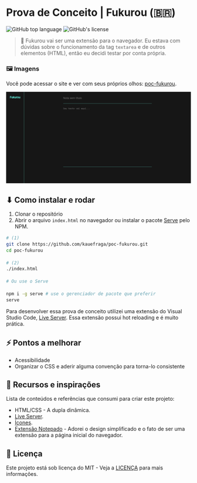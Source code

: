 # Prova de Conceito | Fukurou (:brazil:)

![GitHub top language](https://img.shields.io/github/languages/top/kauefraga/poc-fukurou)
![GitHub's license](https://img.shields.io/github/license/kauefraga/poc-fukurou)

> 🦉 Fukurou vai ser uma extensão para o navegador. Eu estava com dúvidas sobre o funcionamento da tag `textarea` e de outros elementos (HTML), então eu decidi testar por conta própria.

### 🖼 Imagens

Você pode acessar o site e ver com seus próprios olhos: [poc-fukurou](https://kauefraga.github.io/poc-fukurou).

![Uma imagem da primeira versão publicada com Github Pages](images/first-release.png)

## ⬇ Como instalar e rodar

1. Clonar o repositório
2. Abrir o arquivo `index.html` no navegador ou instalar o pacote [Serve](https://www.npmjs.com/package/serve) pelo NPM.

```bash
# (1)
git clone https://github.com/kauefraga/poc-fukurou.git
cd poc-fukurou

# (2)
./index.html

# Ou use o Serve

npm i -g serve # use o gerenciador de pacote que preferir
serve
```

Para desenvolver essa prova de conceito utilizei uma extensão do Visual Studio Code, [Live Server](https://marketplace.visualstudio.com/items?itemName=ritwickdey.LiveServer). Essa extensão possui hot reloading e é muito prática.

## ⚡ Pontos a melhorar

- Acessibilidade
- Organizar o CSS e aderir alguma convenção para torna-lo consistente

## 🧻 Recursos e inspirações

Lista de conteúdos e referências que consumi para criar este projeto:

- HTML/CSS - A dupla dinâmica.
- [Live Server](https://marketplace.visualstudio.com/items?itemName=ritwickdey.LiveServer).
- [Ícones](https://icones.js.org/collection/tdesign).
- [Extensão Notepado](https://chrome.google.com/webstore/detail/notepado/mjmbjjekpfbhmhbicijmjaogbgfbdmbm) - Adorei o design simplificado e o fato de ser uma extensão para a página inicial do navegador.

## 📝 Licença

Este projeto está sob licença do MIT - Veja a [LICENÇA](https://github.com/kauefraga/poc-fukurou/blob/main/LICENSE) para mais informações.
